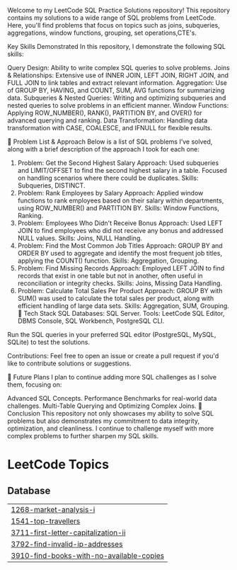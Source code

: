 Welcome to my LeetCode SQL Practice Solutions repository! This repository contains my solutions to a wide range of SQL problems from LeetCode. 
Here, you'll find problems that focus on topics such as joins, subqueries, aggregations, window functions, grouping, set operations,CTE's.

Key Skills Demonstrated
In this repository, I demonstrate the following SQL skills:

Query Design: Ability to write complex SQL queries to solve problems.
Joins & Relationships: Extensive use of INNER JOIN, LEFT JOIN, RIGHT JOIN, and FULL JOIN to link tables and extract relevant information.
Aggregation: Use of GROUP BY, HAVING, and COUNT, SUM, AVG functions for summarizing data.
Subqueries & Nested Queries: Writing and optimizing subqueries and nested queries to solve problems in an efficient manner.
Window Functions: Applying ROW_NUMBER(), RANK(), PARTITION BY, and OVER() for advanced querying and ranking.
Data Transformation: Handling data transformation with CASE, COALESCE, and IFNULL for flexible results.

🚀 Problem List & Approach
Below is a list of SQL problems I’ve solved, along with a brief description of the approach I took for each one:

1. Problem: Get the Second Highest Salary
Approach: Used subqueries and LIMIT/OFFSET to find the second highest salary in a table. Focused on handling scenarios where there could be duplicates.
Skills: Subqueries, DISTINCT.
2. Problem: Rank Employees by Salary
Approach: Applied window functions to rank employees based on their salary within departments, using ROW_NUMBER() and PARTITION BY.
Skills: Window Functions, Ranking.
3. Problem: Employees Who Didn't Receive Bonus
Approach: Used LEFT JOIN to find employees who did not receive any bonus and addressed NULL values.
Skills: Joins, NULL Handling.
4. Problem: Find the Most Common Job Titles
Approach: GROUP BY and ORDER BY used to aggregate and identify the most frequent job titles, applying the COUNT() function.
Skills: Aggregation, Grouping.
5. Problem: Find Missing Records
Approach: Employed LEFT JOIN to find records that exist in one table but not in another, often useful in reconciliation or integrity checks.
Skills: Joins, Missing Data Handling.
6. Problem: Calculate Total Sales Per Product
Approach: GROUP BY with SUM() was used to calculate the total sales per product, along with efficient handling of large data sets.
Skills: Aggregation, SUM, Grouping.
🔧 Tech Stack
SQL Databases: SQL Server.
Tools: LeetCode SQL Editor, DBMS Console, SQL Workbench, PostgreSQL CLI.

Run the SQL queries in your preferred SQL editor (PostgreSQL, MySQL, SQLite) to test the solutions.

Contributions: Feel free to open an issue or create a pull request if you'd like to contribute solutions or suggestions.

🎯 Future Plans
I plan to continue adding more SQL challenges as I solve them, focusing on:

Advanced SQL Concepts.
Performance Benchmarks for real-world data challenges.
Multi-Table Querying and Optimizing Complex Joins.
🌟 Conclusion
This repository not only showcases my ability to solve SQL problems but also demonstrates my commitment to data integrity, optimization, and cleanliness.
I continue to challenge myself with more complex problems to further sharpen my SQL skills.












<!---LeetCode Topics Start-->
# LeetCode Topics
## Database
|  |
| ------- |
| [1268-market-analysis-i](https://github.com/alekya-SQL/Leetcode/tree/master/1268-market-analysis-i) |
| [1541-top-travellers](https://github.com/alekya-SQL/Leetcode/tree/master/1541-top-travellers) |
| [3711-first-letter-capitalization-ii](https://github.com/alekya-SQL/Leetcode/tree/master/3711-first-letter-capitalization-ii) |
| [3792-find-invalid-ip-addresses](https://github.com/alekya-SQL/Leetcode/tree/master/3792-find-invalid-ip-addresses) |
| [3910-find-books-with-no-available-copies](https://github.com/alekya-SQL/Leetcode/tree/master/3910-find-books-with-no-available-copies) |
<!---LeetCode Topics End-->